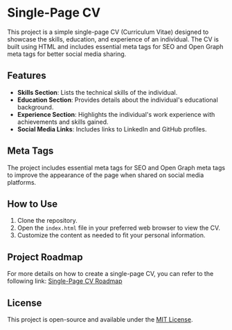 # Single-Page CV

This project is a simple single-page CV (Curriculum Vitae) designed to showcase the skills, education, and experience of an individual. The CV is built using HTML and includes essential meta tags for SEO and Open Graph meta tags for better social media sharing.

## Features

- **Skills Section**: Lists the technical skills of the individual.
- **Education Section**: Provides details about the individual's educational background.
- **Experience Section**: Highlights the individual's work experience with achievements and skills gained.
- **Social Media Links**: Includes links to LinkedIn and GitHub profiles.

## Meta Tags

The project includes essential meta tags for SEO and Open Graph meta tags to improve the appearance of the page when shared on social media platforms.

## How to Use

1. Clone the repository.
2. Open the `index.html` file in your preferred web browser to view the CV.
3. Customize the content as needed to fit your personal information.

## Project Roadmap

For more details on how to create a single-page CV, you can refer to the following link: [Single-Page CV Roadmap](https://roadmap.sh/projects/single-page-cv)

## License

This project is open-source and available under the [MIT License](LICENSE).
